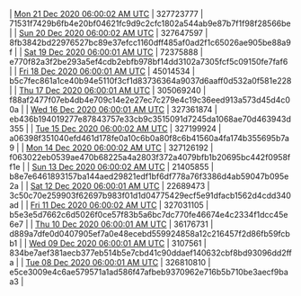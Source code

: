 | [Mon 21 Dec 2020 06:00:02 AM UTC]() | 327723777 | 71531f7429b6fb4e20bf04621fc9d9c2cfc1802a544ab9e87b7f1f98f28566be | 
| [Sun 20 Dec 2020 06:00:02 AM UTC]() | 327647597 | 8fb3842bd22976527bc89e37efcc1160dff485af0ad2f1c65026ae905be88a9f | 
| [Sat 19 Dec 2020 06:00:01 AM UTC]() | 72375888 | e770f82a3f2be293a5ef4cdb2ebfb978bf14dd3102a7305fcf5c09150fe7faf6 | 
| [Fri 18 Dec 2020 06:00:01 AM UTC]() | 45014534 | b5c7fec861a1ce40b94e5110f3cf1d83736364a9037d6aaff0d532a0f581e228 | 
| [Thu 17 Dec 2020 06:00:01 AM UTC]() | 305069240 | f88af2477f07eb4db4e709c14e2e27ec7c279e4c19c36eed913a573d45d4c00a | 
| [Wed 16 Dec 2020 06:00:01 AM UTC]() | 327361874 | eb436b194019277e87843757e33cb9c3515091d7245da1068ae70d463943d355 | 
| [Tue 15 Dec 2020 06:00:02 AM UTC]() | 327199924 | a06398f351040efd461d178fe0a10c6b0a80f8c6b41560a4fa174b355695b7a9 | 
| [Mon 14 Dec 2020 06:00:02 AM UTC]() | 327126192 | f063022eb0539ae470b68225a4a2803f372a4079bfb1b20695bc442f0958ff1e | 
| [Sun 13 Dec 2020 06:00:02 AM UTC]() | 21405855 | b8e7e6461893157ba144aed29821edf1bf6df778a76f3386d4ab59047b095e2a | 
| [Sat 12 Dec 2020 06:00:01 AM UTC]() | 22689473 | 3c50c70e259903f62697b983f01d1d04775429ecf5e91dfacb1562d4cdd340ad | 
| [Fri 11 Dec 2020 06:00:02 AM UTC]() | 327031105 | b5e3e5d7662c6d5026f0ce57f83b5a6bc7dc770fe46674e4c2334f1dcc45e6e7 | 
| [Thu 10 Dec 2020 06:00:01 AM UTC]() | 36176731 | d889a7dfe0d0407905ef7a0e48ecebd559924858a12c216457f2d86fb59fcbb1 | 
| [Wed 09 Dec 2020 06:00:01 AM UTC]() | 3107561 | 834be7aef381aecb377eb514b5e7cbd41c90ddaef140632cbf8bd93096dd2ffa | 
| [Tue 08 Dec 2020 06:00:01 AM UTC]() | 326810810 | e5ce3009e4c6ae579571a1ad586f47afbeb9370962e716b5b710be3aecf9baa3 | 
